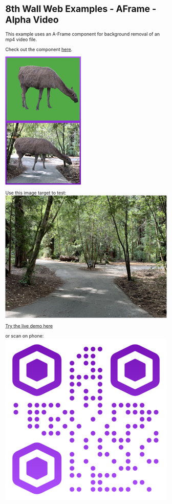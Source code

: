 # 8th Wall Web Examples - AFrame - Alpha Video

This example uses an A-Frame component for background removal of an mp4 video file.

Check out the component [here](https://github.com/nikolaiwarner/aframe-chromakey-material/blob/master/README.md).

![alpha-video-screenshot](../../../images/screenshot-alpha-video.jpg)

Use this image target to test:
![outside](targets/outside.jpg)

[Try the live demo here](https://apps.8thwall.com/8thWall/aframe_alpha_video)

or scan on phone:
![QR](../../../images/qr-alpha-video.png)
